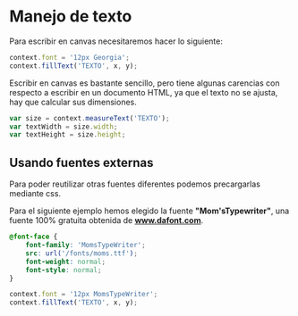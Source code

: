 # Manejo de texto

Para escribir en canvas necesitaremos hacer lo siguiente:

```javascript
context.font = '12px Georgia';
context.fillText('TEXTO', x, y);
```

Escribir en canvas es bastante sencillo, pero tiene algunas carencias con respecto a escribir en un documento HTML, ya que el texto no se ajusta, hay que calcular sus dimensiones.

```javascript
var size = context.measureText('TEXTO');
var textWidth = size.width;
var textHeight = size.height;
```


## Usando fuentes externas

Para poder reutilizar otras fuentes diferentes podemos precargarlas mediante css.

Para el siguiente ejemplo hemos elegido la fuente **"Mom'sTypewriter"**, una fuente 100% gratuita obtenida de **www.dafont.com**.


```css
@font-face {
    font-family: 'MomsTypeWriter';
    src: url('/fonts/moms.ttf');
    font-weight: normal;
    font-style: normal;
}
```


```javascript
context.font = '12px MomsTypeWriter';
context.fillText('TEXTO', x, y);
```



